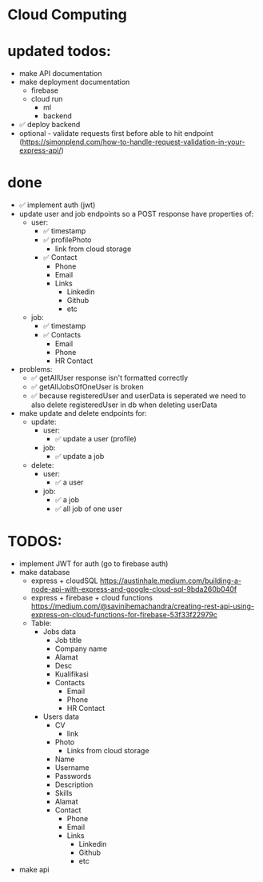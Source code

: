 # Cloud Computing

# updated todos:

- make API documentation
- make deployment documentation
  - firebase
  - cloud run
    - ml
    - backend
- ✅ deploy backend
- optional - validate requests first before able to hit endpoint (https://simonplend.com/how-to-handle-request-validation-in-your-express-api/)

# done

- ✅ implement auth (jwt)
- update user and job endpoints so a POST response have properties of:
  - user:
    - ✅ timestamp
    - ✅ profilePhoto
      - link from cloud storage
    - ✅ Contact
      - Phone
      - Email
      - Links
        - Linkedin
        - Github
        - etc
  - job:
    - ✅ timestamp
    - ✅ Contacts
      - Email
      - Phone
      - HR Contact
- problems:
  - ✅ getAllUser response isn't formatted correctly
  - ✅ getAllJobsOfOneUser is broken
  - ✅ because registeredUser and userData is seperated we need to also delete registeredUser in db when deleting userData
- make update and delete endpoints for:
  - update:
    - user:
      - ✅ update a user (profile)
    - job:
      - ✅ update a job
  - delete:
    - user:
      - ✅ a user
    - job:
      - ✅ a job
      - ✅ all job of one user

# TODOS:

- implement JWT for auth (go to firebase auth)
- make database
  - express + cloudSQL https://austinhale.medium.com/building-a-node-api-with-express-and-google-cloud-sql-9bda260b040f
  - express + firebase + cloud functions https://medium.com/@savinihemachandra/creating-rest-api-using-express-on-cloud-functions-for-firebase-53f33f22979c
  - Table:
    - Jobs data
      - Job title
      - Company name
      - Alamat
      - Desc
      - Kualifikasi
      - Contacts
        - Email
        - Phone
        - HR Contact
    - Users data
      - CV
        - link
      - Photo
        - Links from cloud storage
      - Name
      - Username
      - Passwords
      - Description
      - Skills
      - Alamat
      - Contact
        - Phone
        - Email
        - Links
          - Linkedin
          - Github
          - etc
- make api
